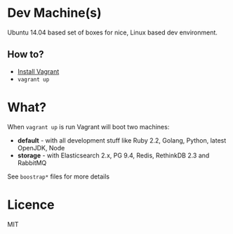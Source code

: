 # Dev Machine(s)


Ubuntu 14.04 based set of boxes for nice, Linux based dev environment.


## How to?

- [Install Vagrant](https://vagrantup.com)
- `vagrant up`


# What?

When `vagrant up` is run Vagrant will boot two machines:

- **default** - with all development stuff like Ruby 2.2, Golang, Python, latest OpenJDK, Node
- **storage** - with Elasticsearch 2.x, PG 9.4, Redis, RethinkDB 2.3 and RabbitMQ


See `boostrap*` files for more details

# Licence

MIT
